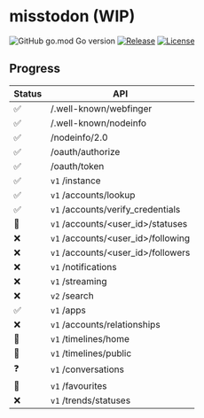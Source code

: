 # misstodon (WIP)

![GitHub go.mod Go version](https://img.shields.io/github/go-mod/go-version/gizmo-ds/misstodon?style=flat-square)
[![Release](https://img.shields.io/github/v/release/gizmo-ds/misstodon.svg?include_prereleases&style=flat-square)](https://github.com/gizmo-ds/misstodon/releases/latest)
[![License](https://img.shields.io/github/license/gizmo-ds/misstodon?style=flat-square)](./LICENSE)

## Progress

| Status             | API                                |
| ------------------ | ---------------------------------- |
| :white_check_mark: | /.well-known/webfinger             |
| :white_check_mark: | /.well-known/nodeinfo              |
| :white_check_mark: | /nodeinfo/2.0                      |
| :white_check_mark: | /oauth/authorize                   |
| :white_check_mark: | /oauth/token                       |
| :white_check_mark: | `v1` /instance                     |
| :white_check_mark: | `v1` /accounts/lookup              |
| :white_check_mark: | `v1` /accounts/verify_credentials  |
| :construction:     | `v1` /accounts/<user_id>/statuses  |
| :x:                | `v1` /accounts/<user_id>/following |
| :x:                | `v1` /accounts/<user_id>/followers |
| :x:                | `v1` /notifications                |
| :x:                | `v1` /streaming                    |
| :x:                | `v2` /search                       |
| :white_check_mark: | `v1` /apps                         |
| :x:                | `v1` /accounts/relationships       |
| :construction:     | `v1` /timelines/home               |
| :construction:     | `v1` /timelines/public             |
| :question:         | `v1` /conversations                |
| :construction:     | `v1` /favourites                   |
| :x:                | `v1` /trends/statuses              |
